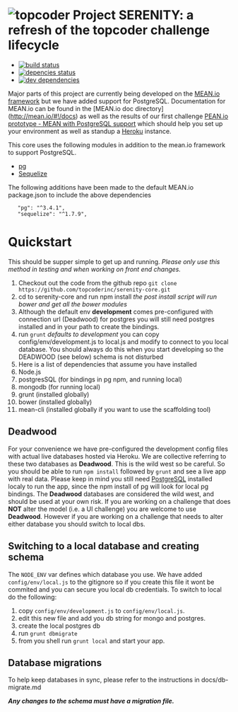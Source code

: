 
# ![topcoder](http://www.topcoder.com/favicon.ico)  Project SERENITY: a refresh of the topcoder challenge lifecycle


* [![build status](https://api.travis-ci.org/repositories/topcoderinc/serenity-core.svg)](https://travis-ci.org/topcoderinc/serenity-core)
* [![depencies status](https://david-dm.org/topcoderinc/serenity-core.png)](https://david-dm.org/topcoderinc/serenity-core)
* [![dev dependencies](https://david-dm.org/topcoderinc/serenity-core/dev-status.png)](https://david-dm.org/topcoderinc/serenity-core#info=devDependencies&view=table)

Major parts of this project are currently being developed  on the [MEAN.io framework](http://mean.io/)
but we have added support for PostgreSQL.  Documentation for MEAN.io can be found in the [MEAN.io doc directory] (http://mean.io/#!/docs) as well as the results of our first challenge
[PEAN.io prototype - MEAN with PostgreSQL support](http://www.topcoder.com/challenge-details/30045010) which should help you set up your environment as well as standup a [Heroku](heroku.com) instance.

This core uses the following modules in addition to the mean.io framework to support PostgreSQL.

 * [pg](https://www.npmjs.org/package/pg)
 * [Sequelize](http://sequelizejs.com)


 The following additions have been made to the default MEAN.io package.json to include the above dependencies
 ```
    "pg": "^3.4.1",
    "sequelize": "^1.7.9",
  ```

# Quickstart
This should be supper simple to get up and running.  *Please only use this method in testing and when working on front end changes.*

1.  Checkout out the code from the github repo `git clone https://github.com/topcoderinc/serenity-core.git`
2.  cd to serenity-core and run npm install  *the post install script will run bower and get all the bower modules*
3.  Although the default env **development** comes pre-configured with connection url (Deadwood) for postgres you will still need postgres installed and in your path to create the bindings.
4.  run `grunt`  *defaults to development* you can copy config/env/development.js to local.js and modify to connect to you local database.   You should always do this when you start developing so the DEADWOOD (see below) schema is not disturbed
5. Here is a list of dependencies that assume you have installed
  1. Node.js
  2. postgresSQL (for bindings in pg npm, and running local)
  3. mongodb (for running local)
  4. grunt (installed globally)
  5. bower (installed globally)
  6. mean-cli (installed globally if you want to use the scaffolding tool)

## Deadwood
For your convenience we have pre-configured the development config files with actual live databases hosted via Heroku.  We are collective referring to these two databases as **Deadwood**.  This is the wild west so be careful.
So you should be  able to run `npm install`  followed by `grunt` and see a live app with real data.  Please keep in mind you still need [PostgreSQL](http://www.postgresql.org/download/)
installed localy to run the app, since the npm install of pg will look for local pg bindings. The **Deadwood** databases are considered the wild west, and should be used at your own risk. If you are working
on a challenge that does **NOT** alter the model (i.e. a UI challenge) you are welcome to use **Deadwood**. However if you are working on a challenge that needs to alter either database you should switch to  local dbs.

## Switching to a local database and creating schema
The `NODE_ENV` var defines which database you use. We have added `config/env/local.js` to the gitignore so if you create this file it wont be commited and you can secure you local db credentials. To switch to local do the following:

1. copy `config/env/development.js` to `config/env/local.js`.
1. edit this new file and add you db string for mongo and postgres.
1. create the local postgres db
1. run `grunt dbmigrate`
1. from you shell run `grunt local` and start your app.

## Database migrations

To help keep databases in sync, please refer to the instructions in docs/db-migrate.md

***Any changes to the schema must have a migration file.***
